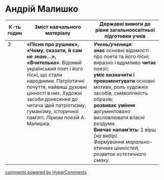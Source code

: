 <div id="hypercomments_widget" class="js-hypercomments-widget invisible"></div>

# Андрій Малишко

<table>
  <tr>
    <td width="10%" align="center"><b>К-ть годин</b></td>
    <td width="45%" align="center"><b>Зміст навчального матеріалу</b></td>
    <td width="45%" align="center"><b>Державні вимоги до рівня загальноосвітньої підготовки учнів</b></td>
  </tr>
<tbody>
  <tr>
<td width="10%" style="vertical-align:top !important;">3</td>
    <td width="45%" style="vertical-align:top !important;">
<b>«Пісня про рушник», «Чому, сказати, й сам не знаю…», «Вчителька».</b> Відомий український поет і його пісні, що стали народними. Патріотичні почуття, найвищі духовні цінності в них. Художні засоби донесення до читача ідей патріотизму, гуманізму, історичної пам’яті. Ліризм поезій А. Малишка.
</td>
    <td width="45%" style="vertical-align:top !important;">
<i><b>Учень/учениця:</b></i><br>
<b>знає</b> основні відомості про поета та його пісні; <br>
виразно і вдумливо <b>читає</b> поезії; <br>
<b>уміє визначити і прокоментувати</b> основні мотиви, роль художніх засобів, символічність образів; <br>
<b>розвиває уміння</b> аргументовано висловлювати власні роздуми. <br>
<b>Вивчає напам’ять:</b> 1 вірш <i>(на вибір)</i>.<br> 
<i>Формування морально-етичних цінностей, розвиток естетичного смаку.</i> </td>
  </tr>
</tbody>
</table>

<div class="js-hypercomments-container">
<a href="http://hypercomments.com" class="hc-link" title="comments widget">comments powered by HyperComments</a>
</div>